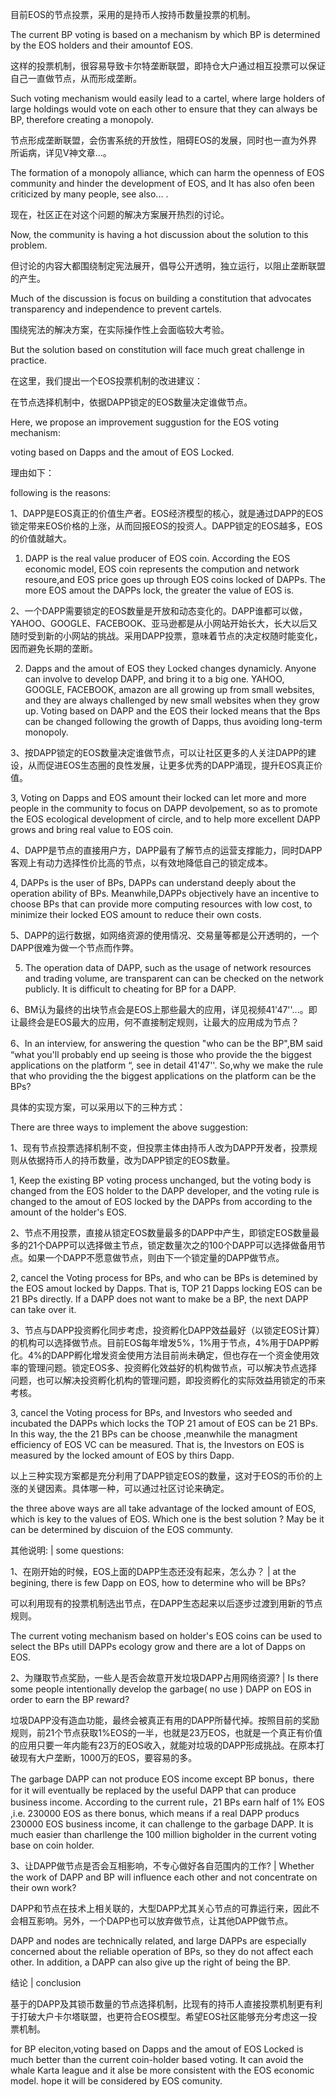 目前EOS的节点投票，采用的是持币人按持币数量投票的机制。

The current BP voting is based on a mechanism by which BP is determined by the EOS holders and their amountof EOS.

这样的投票机制，很容易导致卡尔特垄断联盟，即持仓大户通过相互投票可以保证自己一直做节点，从而形成垄断。

Such voting mechanism would easily lead to a cartel, where large holders of large holdings would vote on each other to ensure that they can always be  BP, therefore creating a monopoly.

节点形成垄断联盟，会伤害系统的开放性，阻碍EOS的发展，同时也一直为外界所诟病，详见V神文章...。

The formation of a monopoly alliance, which can harm the openness of EOS community and hinder the development of EOS, and It has also ofen been criticized by many people, see also... .

现在，社区正在对这个问题的解决方案展开热烈的讨论。

Now, the community is having a hot discussion about the solution to this problem.

但讨论的内容大都围绕制定宪法展开，倡导公开透明，独立运行，以阻止垄断联盟的产生。

Much of the discussion is focus on  building a constitution that advocates transparency and independence to prevent cartels.

围绕宪法的解决方案，在实际操作性上会面临较大考验。

But the solution based on  constitution will face much great challenge in practice.

在这里，我们提出一个EOS投票机制的改进建议：

在节点选择机制中，依据DAPP锁定的EOS数量决定谁做节点。

Here, we propose an improvement suggustion for the EOS voting mechanism:

voting based on Dapps and the amout of EOS Locked.

理由如下：

following is the reasons:

1、DAPP是EOS真正的价值生产者。EOS经济模型的核心，就是通过DAPP的EOS锁定带来EOS价格的上涨，从而回报EOS的投资人。DAPP锁定的EOS越多，EOS的价值就越大。

1. DAPP is the real value producer of EOS coin.  According  the EOS economic model, EOS coin represents the compution and network resoure,and EOS price goes up  through EOS coins locked of DAPPs. The more EOS amout the DAPPs  lock, the greater the value of EOS is.

2、一个DAPP需要锁定的EOS数量是开放和动态变化的。DAPP谁都可以做，YAHOO、GOOGLE、FACEBOOK、亚马逊都是从小网站开始长大，长大以后又随时受到新的小网站的挑战。采用DAPP投票，意味着节点的决定权随时能变化，因而避免长期的垄断。

2. Dapps and the amout of EOS they Locked changes dynamicly. Anyone can involve to develop DAPP, and bring it to a big one. YAHOO, GOOGLE, FACEBOOK, amazon are all growing up from small websites, and they are always challenged by new small websites when they grow up. Voting based on DAPP and the EOS their locked means that the Bps can be changed following the growth of Dapps, thus avoiding long-term monopoly.

3、按DAPP锁定的EOS数量决定谁做节点，可以让社区更多的人关注DAPP的建设，从而促进EOS生态圈的良性发展，让更多优秀的DAPP涌现，提升EOS真正价值。

3, Voting on Dapps and EOS amount their locked can let more and more people in the community to focus on DAPP devolpement, so as to promote  the EOS ecological development of circle, and to help more excellent DAPP grows and bring real value to  EOS coin.

4、DAPP是节点的直接用户方，DAPP最有了解节点的运营支撑能力，同时DAPP客观上有动力选择性价比高的节点，以有效地降低自己的锁定成本。

4, DAPPs is the user of BPs, DAPPs  can understand deeply about the operation  ability of BPs. Meanwhile,DAPPs objectively have an incentive to choose BPs that can provide more computing resources with low cost, to minimize their locked EOS amount  to reduce their own costs.

5、DAPP的运行数据，如网络资源的使用情况、交易量等都是公开透明的，一个DAPP很难为做一个节点而作弊。

5. The operation data of DAPP, such as the usage of network resources and trading volume, are transparent can can be checked on the network publicly. It is  difficult to cheating for BP for a DAPP.

6、BM认为最终的出块节点会是EOS上那些最大的应用，详见视频41'47''...。即让最终会是EOS最大的应用，何不直接制定规则，让最大的应用成为节点？

6、In an interview, for answering the question "who can be the BP",BM said  “what you'll probably end up seeing is those who provide the the biggest  applications on the platform “, see in detail 41'47''. So,why we make the rule that  who providing  the the biggest  applications on the platform can be the BPs?

具体的实现方案，可以采用以下的三种方式：

There are three ways to implement the above suggestion:

1、现有节点投票选择机制不变，但投票主体由持币人改为DAPP开发者，投票规则从依据持币人的持币数量，改为DAPP锁定的EOS数量。

1, Keep the existing BP voting process  unchanged, but the voting body is changed from the EOS holder to the DAPP developer, and the voting rule is  changed to the amout of  EOS locked by the DAPPs from  according to the amount of the holder's EOS.

2、节点不用投票，直接从锁定EOS数量最多的DAPP中产生，即锁定EOS数量最多的21个DAPP可以选择做主节点，锁定数量次之的100个DAPP可以选择做备用节点。如果一个DAPP不愿意做节点，则由下一个锁定量的DAPP做节点。

2, cancel the Voting process for BPs, and who can be BPs is detemined by the EOS amout locked by Dapps. That is,  TOP 21 Dapps locking EOS can be 21 BPs directly.  If a DAPP does not want to make be a BP, the next DAPP can take over it.

3、节点与DAPP投资孵化同步考虑，投资孵化DAPP效益最好（以锁定EOS计算）的机构可以选择做节点。目前EOS每年增发5%，1%用于节点，4%用于DAPP孵化。4%的DAPP孵化增发资金使用方法目前尚未确定，但也存在一个资金使用效率的管理问题。锁定EOS多、投资孵化效益好的机构做节点，可以解决节点选择问题，也可以解决投资孵化机构的管理问题，即投资孵化的实际效益用锁定的币来考核。

3,  cancel the Voting process for BPs, and Investors who seeded and incubated the DAPPs which locks the TOP 21 amout of  EOS can be 21 BPs. In this way,  the  the 21 BPs can be choose ,meanwhile the managment efficiency of EOS VC can be measured. That is, the Investors on EOS is measured by the locked amount of EOS by thirs Dapp.

以上三种实现方案都是充分利用了DAPP锁定EOS的数量，这对于EOS的币价的上涨的关键因素。具体哪一种，可以通过社区讨论来确定。

the three above ways are all take advantage of the locked amount of EOS, which is key to the values of EOS. Which one is the best solution ?  May be it can be determined by discuion of the EOS communty.

 其他说明: | some questions:

1、在刚开始的时候，EOS上面的DAPP生态还没有起来，怎么办？  | at the begining, there is few Dapp on EOS,  how to determine who will be BPs?

可以利用现有的投票机制选出节点，在DAPP生态起来以后逐步过渡到用新的节点规则。

The current voting mechanism based on holder's EOS coins  can be used to select the BPs utill   DAPPs ecology grow and there are a lot of Dapps on EOS.

2、为赚取节点奖励，一些人是否会故意开发垃圾DAPP占用网络资源? | Is there some people intentionally develop the garbage( no use ) DAPP on EOS in order to earn the BP reward?

垃圾DAPP没有造血功能，最终会被真正有用的DAPP所替代掉。按照目前的奖励规则，前21个节点获取1%EOS的一半，也就是23万EOS，也就是一个真正有价值的应用只要一年内能有23万的EOS收入，就能对垃圾的DAPP形成挑战。在原本打破现有大户垄断，1000万的EOS，要容易的多。

The garbage  DAPP can not produce EOS income  except BP bonus，there for it will eventually be replaced by the useful DAPP that can produce business income. According to the current rule，21 BPs earn half of 1%  EOS ,i.e. 230000 EOS as there bonus, which means if a real DAPP producs  230000 EOS  business income, it can challenge to the garbage  DAPP. It is much easier than charllenge the  100 million bigholder in the current voting base on coin holder. 

3、让DAPP做节点是否会互相影响，不专心做好各自范围内的工作? | Whether the work of  DAPP and BP will influence each other and not concentrate on  their own work?

DAPP和节点在技术上相关联的，大型DAPP尤其关心节点的可靠运行来，因此不会相互影响。另外，一个DAPP也可以放弃做节点，让其他DAPP做节点。

DAPP and nodes are technically related, and large DAPPs are especially concerned about the reliable operation of BPs, so they do not affect each other. In addition, a DAPP can also give up the right of being the BP.

结论 | conclusion

基于的DAPP及其锁币数量的节点选择机制，比现有的持币人直接投票机制更有利于打破大户卡尔塔联盟，也更符合EOS模型。希望EOS社区能够充分考虑这一投票机制。

for BP eleciton,voting based on Dapps and the amout of EOS Locked is much better than the current coin-holder based voting. It can avoid the whale Karta league and it alse be more consistent with the EOS economic model. hope it will be considered by EOS comunity.
